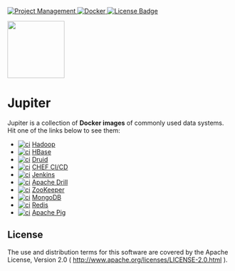 [ ![Project Management](https://img.shields.io/badge/Project%20Management-0052CC?style=for-the-badge&logo=trello&logoColor=white) ](https://trello.com/b/SU271V7M)
[ ![Docker](https://img.shields.io/badge/Docker%20Hub-309DEE?style=for-the-badge&logo=docker&logoColor=white) ](https://hub.docker.com/r/jack20191124/)
[![License Badge](https://img.shields.io/badge/Apache%202.0-F25910.svg?style=for-the-badge&logo=Apache&logoColor=white) ](https://www.apache.org/licenses/LICENSE-2.0)

<img src="https://user-images.githubusercontent.com/16126939/176177523-6f9dcc4e-1691-4326-adfe-eb372480aace.png" width="128">

Jupiter
=======

Jupiter is a collection of **Docker images** of commonly used data systems. Hit one of the links below to see them:

* [![ci](https://github.com/QubitPi/jupiter/actions/workflows/ci.yml/badge.svg?branch=hadoop)](https://github.com/QubitPi/jupiter/actions/workflows/ci.yml) [Hadoop](https://github.com/QubitPi/jupiter/tree/hadoop/)
* [![ci](https://github.com/QubitPi/jupiter/actions/workflows/ci.yml/badge.svg?branch=hbase)](https://github.com/QubitPi/jupiter/actions/workflows/ci.yml) [HBase](https://github.com/QubitPi/jupiter/tree/hbase/)
* [![ci](https://github.com/QubitPi/jupiter/actions/workflows/ci.yml/badge.svg?branch=druid)](https://github.com/QubitPi/jupiter/actions/workflows/ci.yml) [Druid](https://github.com/QubitPi/jupiter/tree/druid/)
* [![ci](https://github.com/QubitPi/jupiter/actions/workflows/ci.yml/badge.svg?branch=chef)](https://github.com/QubitPi/jupiter/actions/workflows/ci.yml) [CHEF CI/CD](https://github.com/QubitPi/jupiter/tree/chef/)
* [![ci](https://github.com/QubitPi/jupiter/actions/workflows/ci.yml/badge.svg?branch=jenkins)](https://github.com/QubitPi/jupiter/actions/workflows/ci.yml) [Jenkins](https://github.com/QubitPi/jupiter/tree/jenkins/)
* [![ci](https://github.com/QubitPi/jupiter/actions/workflows/ci.yml/badge.svg?branch=drill)](https://github.com/QubitPi/jupiter/actions/workflows/ci.yml) [Apache Drill](https://github.com/QubitPi/jupiter/tree/drill/)
* [![ci](https://github.com/QubitPi/jupiter/actions/workflows/ci.yml/badge.svg?branch=zookeeper)](https://github.com/QubitPi/jupiter/actions/workflows/ci.yml) [ZooKeeper](https://github.com/QubitPi/jupiter/tree/zookeeper/)
* [![ci](https://github.com/QubitPi/jupiter/actions/workflows/ci.yml/badge.svg?branch=mongodb)](https://github.com/QubitPi/jupiter/actions/workflows/ci.yml) [MongoDB](https://github.com/QubitPi/jupiter/tree/mongodb/)
* [![ci](https://github.com/QubitPi/jupiter/actions/workflows/ci.yml/badge.svg?branch=redis)](https://github.com/QubitPi/jupiter/actions/workflows/ci.yml) [Redis](https://github.com/QubitPi/jupiter/tree/redis/)
* [![ci](https://github.com/QubitPi/jupiter/actions/workflows/ci.yml/badge.svg?branch=apachepig)](https://github.com/QubitPi/jupiter/actions/workflows/ci.yml) [Apache Pig](https://github.com/QubitPi/jupiter/tree/apachepig/)

License
-------

The use and distribution terms for this software are covered by the Apache License, Version 2.0
( http://www.apache.org/licenses/LICENSE-2.0.html ).
